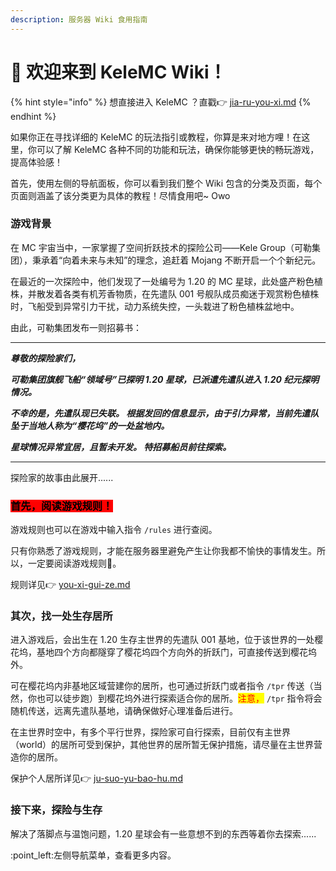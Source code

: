```yaml
---
description: 服务器 Wiki 食用指南
---
```


# 👋 欢迎来到 KeleMC Wiki！

{% hint style="info" %}
想直接进入 KeleMC ？直戳👉  [jia-ru-you-xi.md](start-guiding/jia-ru-you-xi.md "mention")&#x20;
{% endhint %}

如果你正在寻找详细的 KeleMC 的玩法指引或教程，你算是来对地方哩！在这里，你可以了解 KeleMC 各种不同的功能和玩法，确保你能够更快的畅玩游戏，提高体验感！&#x20;

首先，使用左侧的导航面板，你可以看到我们整个 Wiki 包含的分类及页面，每个页面则涵盖了该分类更为具体的教程！尽情食用吧\~ Owo

### 游戏背景

在 MC 宇宙当中，一家掌握了空间折跃技术的探险公司——Kele Group（可勒集团），秉承着“向着未来与未知”的理念，追赶着 Mojang 不断开启一个个新纪元。

在最近的一次探险中，他们发现了一处编号为 1.20 的 MC 星球，此处盛产粉色植株，并散发着各类有机芳香物质，在先遣队 001 号舰队成员痴迷于观赏粉色植株时，飞船受到异常引力干扰，动力系统失控，一头栽进了粉色植株盆地中。

由此，可勒集团发布一则招募书：

***

_**尊敬的探险家们，**_

_**可勒集团旗舰飞船“领域号”已探明 1.20 星球，已派遣先遣队进入 1.20 纪元探明情况。**_

&#x20;_**不幸的是，先遣队现已失联。 根据发回的信息显示，由于引力异常，当前先遣队坠于当地人称为“樱花坞”的一处盆地内。**_

_**星球情况异常宜居，且暂未开发。 特招募船员前往探索。**_

***

探险家的故事由此展开......

### <mark style="background-color:red;">首先，阅读游戏规则！</mark>

游戏规则也可以在游戏中输入指令 `/rules` 进行查阅。

只有你熟悉了游戏规则，才能在服务器里避免产生让你我都不愉快的事情发生。所以，一定要阅读游戏规则👀。

规则详见👉 [you-xi-gui-ze.md](start-guiding/you-xi-gui-ze.md "mention")

### 其次，找一处生存居所

进入游戏后，会出生在 1.20 生存主世界的先遣队 001 基地，位于该世界的一处樱花坞，基地四个方向都隧穿了樱花坞四个方向外的折跃门，可直接传送到樱花坞外。&#x20;

可在樱花坞内非基地区域营建你的居所，也可通过折跃门或者指令 `/tpr` 传送（当然，你也可以徒步跑）到樱花坞外进行探索适合你的居所。<mark style="color:red;">注意，</mark> `/tpr` 指令将会随机传送，远离先遣队基地，请确保做好心理准备后进行。

在主世界时空中，有多个平行世界，探险家可自行探索，目前仅有主世界（world）的居所可受到保护，其他世界的居所暂无保护措施，请尽量在主世界营造你的居所。

保护个人居所详见👉 [ju-suo-yu-bao-hu.md](basic-gameplay/ju-suo-yu-bao-hu.md "mention")

### 接下来，探险与生存

解决了落脚点与温饱问题，1.20 星球会有一些意想不到的东西等着你去探索......

:point\_left:左侧导航菜单，查看更多内容。

